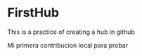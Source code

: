 # FirstHub
This is a practice of creating a hub in github

Mi primera contribucion local para probar